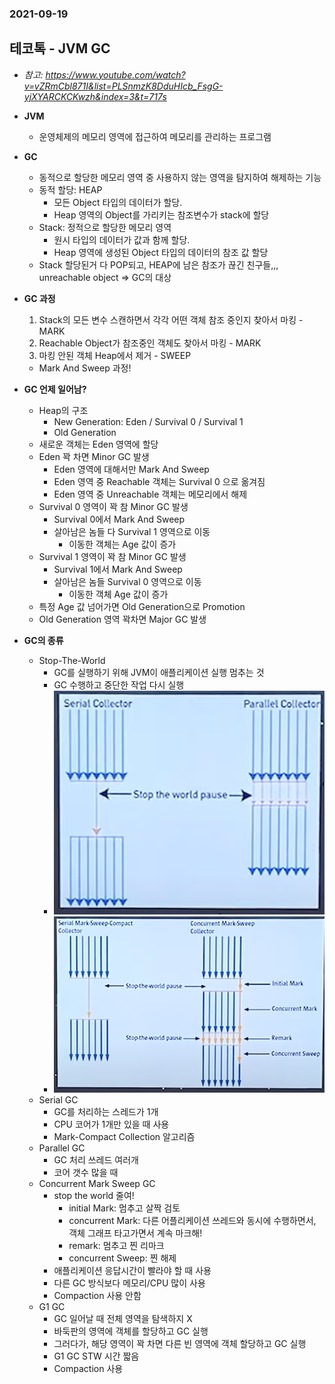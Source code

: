 ### 2021-09-19

## 테코톡 - JVM GC
- *참고: https://www.youtube.com/watch?v=vZRmCbl871I&list=PLSnmzK8DduHIcb_FsgG-yjXYARCKCKwzh&index=3&t=717s*
- **JVM**
    - 운영체제의 메모리 영역에 접근하여 메모리를 관리하는 프로그램

- **GC**
    - 동적으로 할당한 메모리 영역 중 사용하지 않는 영역을 탐지하여 해제하는 기능
    - 동적 할당: HEAP
        - 모든 Object 타입의 데이터가 할당. 
        - Heap 영역의 Object를 가리키는 참조변수가 stack에 할당
    - Stack: 정적으로 할당한 메모리 영역
        - 원시 타입의 데이터가 값과 함께 할당. 
        - Heap 영역에 생성된 Object 타입의 데이터의 참조 값 할당
    - Stack 할당된거 다 POP되고, HEAP에 남은 참조가 끊긴 친구들,,, unreachable object => GC의 대상

- **GC 과정**
    1. Stack의 모든 변수 스캔하면서 각각 어떤 객체 참조 중인지 찾아서 마킹 - MARK
    2. Reachable Object가 참조중인 객체도 찾아서 마킹 - MARK
    3. 마킹 안된 객체 Heap에서 제거 - SWEEP
    - Mark And Sweep 과정!

- **GC 언제 일어남?**
    - Heap의 구조
        - New Generation: Eden / Survival 0 / Survival 1
        - Old Generation
    - 새로운 객체는 Eden 영역에 할당
    - Eden 꽉 차면 Minor GC 발생
        - Eden 영역에 대해서만 Mark And Sweep
        - Eden 영역 중 Reachable 객체는 Survival 0 으로 옮겨짐
        - Eden 영역 중 Unreachable 객체는 메모리에서 해제
    - Survival 0 영역이 꽉 참 Minor GC 발생
        - Survival 0에서 Mark And Sweep
        - 살아남은 놈들 다 Survival 1 영역으로 이동
            - 이동한 객체는 Age 값이 증가
    - Survival 1 영역이 꽉 참 Minor GC 발생
        - Survival 1에서 Mark And Sweep
        - 살아남은 놈들 Survival 0 영역으로 이동
            - 이동한 객체 Age 값이 증가
    - 특정 Age 값 넘어가면 Old Generation으로 Promotion
    - Old Generation 영역 꽉차면 Major GC 발생

- **GC의 종류**
    - Stop-The-World
        - GC를 실행하기 위해 JVM이 애플리케이션 실행 멈추는 것
        - GC 수행하고 중단한 작업 다시 실행
        - ![](../image/2021-09-19-stoptheworld.PNG)
        - ![](../image/2021-09-19-stoptheworldCMS.PNG)
    - Serial GC
        - GC를 처리하는 스레드가 1개
        - CPU 코어가 1개만 있을 때 사용
        - Mark-Compact Collection 알고리즘
    - Parallel GC 
        - GC 처리 쓰레드 여러개
        - 코어 갯수 많을 때
    - Concurrent Mark Sweep GC
        - stop the world 줄여!
            - initial Mark: 멈추고 살짝 검토
            - concurrent Mark: 다른 어플리케이션 쓰레드와 동시에 수행하면서, 객체 그래프 타고가면서 계속 마크해!
            - remark: 멈추고 찐 리마크
            - concurrent Sweep: 찐 해제
        - 애플리케이션 응답시간이 빨라야 할 때 사용
        - 다른 GC 방식보다 메모리/CPU 많이 사용
        - Compaction 사용 안함
    - G1 GC
        - GC 일어날 때 전체 영역을 탐색하지 X
        - 바둑판의 영역에 객체를 할당하고 GC 실행
        - 그러다가, 해당 영역이 꽉 차면 다른 빈 영역에 객체 할당하고 GC 실행
        - G1 GC STW 시간 짧음
        - Compaction 사용
        
        